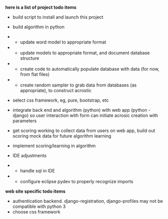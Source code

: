 <!---
markdown syntax: http://daringfireball.net/projects/markdown/syntax
-->

**here is a list of project todo items**

- build script to install and launch this project
- build algorithm in python
- + update word model to appropriate format
- + update models to appropriate format, and document database structure
- + create code to automatically populate database with data (for now, from flat files)
- + create random sampler to grab data from databases (as appropriate), to construct acrostic

- select css framework, eg, pure, bootstrap, etc
- integrate back end and algorithm (python) with web app (python - django) so user interaction with form can initiate acrosic creation with parameters
- get scoring working to collect data from users on web app, build out scoring mock data for future algorithm learning
- implement scoring/learning in algorithm
- IDE adjustments
- + handle sql in IDE
- + configure eclipse pydev to properly recognize imports

**web site specific todo items**

- authentication backend. django-registration, django-profiles may not be compatible with python 3
- choose css framework
